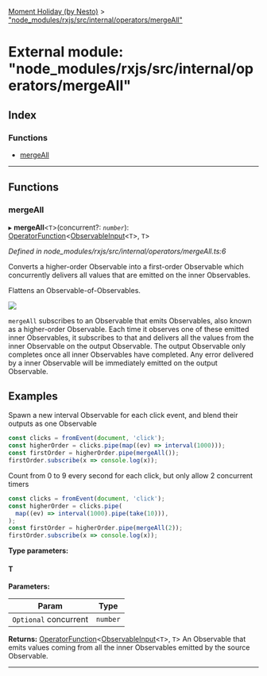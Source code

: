 [Moment Holiday (by Nesto)](../README.md) > ["node_modules/rxjs/src/internal/operators/mergeAll"](../modules/_node_modules_rxjs_src_internal_operators_mergeall_.md)

# External module: "node_modules/rxjs/src/internal/operators/mergeAll"

## Index

### Functions

* [mergeAll](_node_modules_rxjs_src_internal_operators_mergeall_.md#mergeall)

---

## Functions

<a id="mergeall"></a>

###  mergeAll

▸ **mergeAll**<`T`>(concurrent?: *`number`*): [OperatorFunction](../interfaces/_node_modules_rxjs_src_internal_types_.operatorfunction.md)<[ObservableInput](_node_modules_rxjs_src_internal_types_.md#observableinput)<`T`>, `T`>

*Defined in node_modules/rxjs/src/internal/operators/mergeAll.ts:6*

Converts a higher-order Observable into a first-order Observable which concurrently delivers all values that are emitted on the inner Observables.

Flattens an Observable-of-Observables.

![](mergeAll.png)

`mergeAll` subscribes to an Observable that emits Observables, also known as a higher-order Observable. Each time it observes one of these emitted inner Observables, it subscribes to that and delivers all the values from the inner Observable on the output Observable. The output Observable only completes once all inner Observables have completed. Any error delivered by a inner Observable will be immediately emitted on the output Observable.

Examples
--------

Spawn a new interval Observable for each click event, and blend their outputs as one Observable

```javascript
const clicks = fromEvent(document, 'click');
const higherOrder = clicks.pipe(map((ev) => interval(1000)));
const firstOrder = higherOrder.pipe(mergeAll());
firstOrder.subscribe(x => console.log(x));
```

Count from 0 to 9 every second for each click, but only allow 2 concurrent timers

```javascript
const clicks = fromEvent(document, 'click');
const higherOrder = clicks.pipe(
  map((ev) => interval(1000).pipe(take(10))),
);
const firstOrder = higherOrder.pipe(mergeAll(2));
firstOrder.subscribe(x => console.log(x));
```

**Type parameters:**

#### T 
**Parameters:**

| Param | Type |
| ------ | ------ |
| `Optional` concurrent | `number` |

**Returns:** [OperatorFunction](../interfaces/_node_modules_rxjs_src_internal_types_.operatorfunction.md)<[ObservableInput](_node_modules_rxjs_src_internal_types_.md#observableinput)<`T`>, `T`>
An Observable that emits values coming from all the
inner Observables emitted by the source Observable.

___

